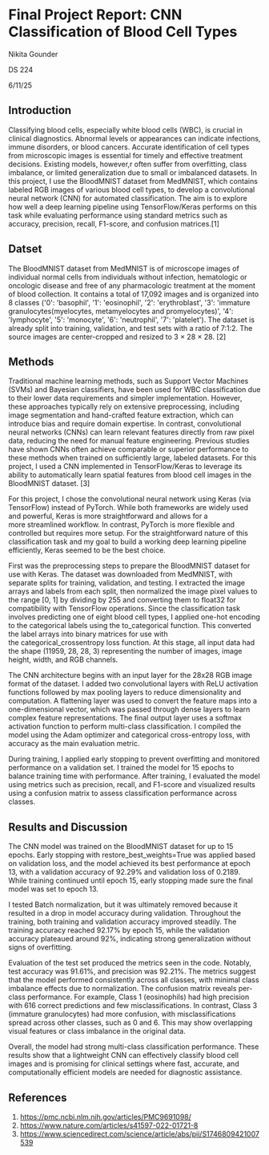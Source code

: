 # Final Project Report: CNN Classification of Blood Cell Types
Nikita Gounder

DS 224

6/11/25

## Introduction
Classifying blood cells, especially white blood cells (WBC), is crucial in clinical diagnostics. Abnormal levels or appearances can indicate infections, immune disorders, or blood cancers. Accurate identification of cell types from microscopic images is essential for timely and effective treatment decisions. Existing models, however,r often suffer from overfitting, class imbalance, or limited generalization due to small or imbalanced datasets. In this project, I use the BloodMNIST dataset from MedMNIST, which contains labeled RGB images of various blood cell types, to develop a convolutional neural network (CNN) for automated classification. The aim is to explore how well a deep learning pipeline using TensorFlow/Keras performs on this task while evaluating performance using standard metrics such as accuracy, precision, recall, F1-score, and confusion matrices.[1]


## Datset
The BloodMNIST dataset from MedMNIST is of microscope images of individual normal cells from individuals without infection, hematologic or oncologic disease and free of any pharmacologic treatment at the moment of blood collection. It contains a total of 17,092 images and is organized into 8 classes ('0': 'basophil', '1': 'eosinophil', '2': 'erythroblast', '3': 'immature granulocytes(myelocytes, metamyelocytes and promyelocytes)', '4': 'lymphocyte', '5': 'monocyte', '6': 'neutrophil', '7': 'platelet'). The dataset is already split into training, validation, and test sets with a ratio of 7:1:2. The source images are center-cropped and resized to 3 × 28 × 28. [2]


## Methods
Traditional machine learning methods, such as Support Vector Machines (SVMs) and Bayesian classifiers, have been used for WBC classification due to their lower data requirements and simpler implementation. However, these approaches typically rely on extensive preprocessing, including image segmentation and hand-crafted feature extraction, which can introduce bias and require domain expertise. In contrast, convolutional neural networks (CNNs) can learn relevant features directly from raw pixel data, reducing the need for manual feature engineering. Previous studies have shown CNNs often achieve comparable or superior performance to these methods when trained on sufficiently large, labeled datasets. For this project, I used a CNN implemented in TensorFlow/Keras to leverage its ability to automatically learn spatial features from blood cell images in the BloodMNIST dataset. [3]

For this project, I chose the convolutional neural network using Keras (via TensorFlow) instead of PyTorch. While both frameworks are widely used and powerful, Keras is more straightforward and allows for a more streamlined workflow. In contrast, PyTorch is more flexible and controlled but requires more setup. For the straightforward nature of this classification task and my goal to build a working deep learning pipeline efficiently, Keras seemed to be the best choice.

First was the preprocessing steps to prepare the BloodMNIST dataset for use with Keras. The dataset was downloaded from MedMNIST, with separate splits for training, validation, and testing. I extracted the image arrays and labels from each split, then normalized the image pixel values to the range [0, 1] by dividing by 255 and converting them to float32 for compatibility with TensorFlow operations. Since the classification task involves predicting one of eight blood cell types, I applied one-hot encoding to the categorical labels using the to_categorical function. This converted the label arrays into binary matrices for use with the categorical_crossentropy loss function. At this stage, all input data had the shape (11959, 28, 28, 3) representing the number of images, image height, width, and RGB channels. 

The CNN architecture begins with an input layer for the 28x28 RGB image format of the dataset. I added two convolutional layers with ReLU activation functions followed by max pooling layers to reduce dimensionality and computation. A flattening layer was used to convert the feature maps into a one-dimensional vector, which was passed through dense layers to learn complex feature representations. The final output layer uses a softmax activation function to perform multi-class classification. I compiled the model using the Adam optimizer and categorical cross-entropy loss, with accuracy as the main evaluation metric. 

During training, I applied early stopping to prevent overfitting and monitored performance on a validation set. I trained the model for 15 epochs to balance training time with performance. After training, I evaluated the model using metrics such as precision, recall, and F1-score and visualized results using a confusion matrix to assess classification performance across classes.


## Results and Discussion
The CNN model was trained on the BloodMNIST dataset for up to 15 epochs. Early stopping with restore_best_weights=True was applied based on validation loss, and the model achieved its best performance at epoch 13, with a validation accuracy of 92.29% and validation loss of 0.2189. While training continued until epoch 15, early stopping made sure the final model was set to epoch 13.

I tested Batch normalization, but it was ultimately removed because it resulted in a drop in model accuracy during validation. Throughout the training, both training and validation accuracy improved steadily. The training accuracy reached 92.17% by epoch 15, while the validation accuracy plateaued around 92%, indicating strong generalization without signs of overfitting. 

Evaluation of the test set produced the metrics seen in the code. Notably, test accuracy was 91.61%, and precision was 92.21%. The metrics suggest that the model performed consistently across all classes, with minimal class imbalance effects due to normalization. The confusion matrix reveals per-class performance. For example, Class 1 (eosinophils) had high precision with 616 correct predictions and few misclassifications. In contrast, Class 3 (immature granulocytes) had more confusion, with misclassifications spread across other classes, such as 0 and 6. This may show overlapping visual features or class imbalance in the original data.

Overall, the model had strong multi-class classification performance. These results show that a lightweight CNN can effectively classify blood cell images and is promising for clinical settings where fast, accurate, and computationally efficient models are needed for diagnostic assistance.


## References
1. https://pmc.ncbi.nlm.nih.gov/articles/PMC9691098/
2. https://www.nature.com/articles/s41597-022-01721-8
3. https://www.sciencedirect.com/science/article/abs/pii/S1746809421007539